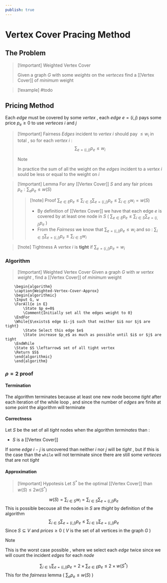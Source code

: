 ```yaml
---
publish: true
---
```

# Vertex Cover Pracing Method

## The Problem

>[!important] Weighted Vertex Cover
>
>Given a graph $G$ with some *weights* on the *verteces* find a [[Vertex Cover]] of *minimum* weight

>[!example] 
>#todo

## Pricing Method

Each *edge* must be covered by some *vertex* , each *edge* $e=(i,j)$ pays some price $p_e\geq 0$  to use *verteces* $i$ and $j$ 

>[!important] Fairness
>*Edges* incident to *vertex* $i$ should pay $\leq w_i$ in total , so for each *vertex* $i$ : $$\sum_{e=(i,j)}p_e \leq w_i$$ 
>
>>[!note] 
>>In practice the sum of all the weight on the *edges* incident to a *vertex* $i$ sould be less or equal to the weight on $i$

>[!important] Lemma
>For any [[Vertex Cover]] $S$ and any fair prices $p_e : \sum_e p_e \leq w(S)$ 
>>[!note] Proof
>>$\sum_{e\in E} p_e\leq \sum_{i \in S}\sum_{e=(i,j)}p_e \leq \sum_{i\in S} w_i = w(S)$
>>+ By definition of [[Vertex Cover]] we have that each edge $e$ is covered by at least one node in $S$ ( $\sum_{e\in E} p_e\leq \sum_{i \in S}\sum_{e=(i,j)}p_e$ ) 
>>+ From the *Fairness* we know that $\sum_{e=(i,j)}p_e \leq w_i$ and so : $\sum_{i \in S}\sum_{e=(i,j)}p_e \leq \sum_{i\in S} w_i$ 

>[!note] Tightness 
>A *vertex* $i$ is **tight** if $\sum_{e = (i,j)} p_e = w_i$

### Algorithm

>[!important] Weighted Vertex Cover
>Given a graph $G$ with $w$ *vertex weight* , find a [[Vertex Cover]] of *minimum* weight

```pseudo
	\begin{algorithm}
	\caption{Weighted-Vertex-Cover-Approx}
	\begin{algorithmic}
	\Input G, w
	\ForAll{e in E}
		\State $p_e=0$ 
		\Comment{Initially set all the edges weight to 0}
    \EndFor
    \While{$\exists$ edge $i-j$ such that neither $i$ nor $j$ are tight}
	    \State Select this edge $e$
	    \State increase $p_e$ as much as possible until $i$ or $j$ are tight
    \EndWhile
    \State $S \leftarrow$ set of all tight vertex
    \Return $S$
	\end{algorithmic}
	\end{algorithm}
```
### $\rho = 2$ proof

#### Termination

The algorithm terminates because at least one new node become *tight* after each iteration of the while loop , and since the number of *edges* are finite at some point the algorithm will terminate
#### Correctness

Let $S$ be the set of all *tight* nodes when the algorithm *terminates* than :
+ $S$ is a [[Vertex Cover]] 

If some *edge* $i-j$ is uncovered than neither $i$ nor $j$ will be *tight* , but if this is the case than the `while` will not terminate since there are still some *verteces* that are not *tight*
#### Approximation

>[!important] Hypotesis
Let $S^*$ be the optimal [[Vertex Cover]] than $w(S) \leq 2 w(S^*)$

$$w(S) = \sum_{i \in S} w_i = \sum_{i \in S}\sum_{e=(i,j)} p_e$$
This is possible becouse all the nodes in $S$ are *thight* by definition of the algorithm 
$$\sum_{i \in S}\sum_{e=(i,j)} p_e \leq \sum_{i \in V}\sum_{e=(i,j)} p_e$$
Since $S \subseteq V$ and $prices \geq 0$ ( $V$ is the set of all vertices in the graph $G$ ) 
>[!note] 
>This is the worst case possible , where we select each *edge* twice since we will count the incident *edges* for each *node* 

$$\sum_{i \in V}\sum_{e=(i,j)} p_e = 2 \times \sum_{e \in E}p_e \leq 2 \times w(S^*)$$
This for the *fairness* lemma ( $\sum_{e} p_e \leq w(S)$ )

